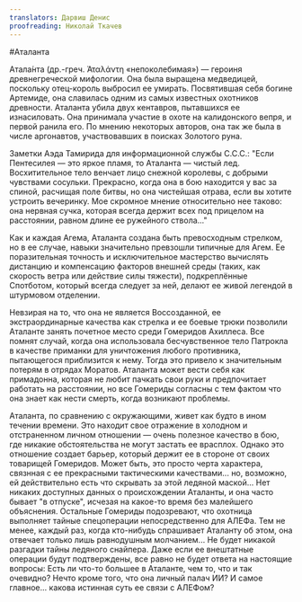 ```yaml
---
translators: Дарвиш Денис
proofreading: Николай Ткачев
---
```


#Аталанта

Атала́нта (др.-греч. Ἀταλάντη «непоколебимая») — героиня древнегреческой мифологии. Она была выращена медведицей, поскольку отец-король выбросил ее умирать. Посвятившая себя богине Артемиде, она славилась одним из самых известных охотников древности. Аталанта убила двух кентавров, пытавшихся ее изнасиловать. Она принимала участие в охоте на калидонского вепря, и первой ранила его. По мнению некоторых авторов, она так же была в числе аргонавтов, участвовавших в поисках Золотого руна.

Заметки Аэда Тамирида для информационной службы С.С.С.: "Если Пентесилея — это яркое пламя, то Аталанта — чистый лед. Восхитительное тело венчает лицо снежной королевы, с добрыми чувствами сосульки. Прекрасно, когда она в бою находится у вас за спиной, расчищая поле битвы, но она чистейшая отрава, если вы хотите устроить вечеринку. Мое скромное мнение относительно нее таково: она нервная сучка, которая всегда держит всех под прицелом на расстоянии, равном длине ее ружейного ствола..."

Как и каждая Агема, Аталанта создана быть превосходным стрелком, но в ее случае, навыки значительно превзошли типичные для Агем. Ее поразительная точность и исключительное мастерство вычислять дистанцию и компенсацию факторов внешней среды (таких, как скорость ветра или действие силы тяжести), подкреплённые Спотботом, который всегда следует за ней, делают ее живой легендой в штурмовом отделении.

Невзирая на то, что она не является Воссозданной, ее экстраординарные качества как стрелка и ее боевые трюки позволили Аталанте занять почетное место среди Гомеридов Ахиллеса. Все помнят случай, когда она использовала бесчувственное тело Патрокла в качестве приманки для уничтожения любого противника, пытающегося приблизится к нему. Тогда это привело к значительным потерям в отрядах Моратов. Аталанта может вести себя как примадонна, которая не любит пачкать свои руки и предпочитает работать на расстоянии, но все Гомериды согласны с тем фактом что она знает как нести смерть, когда возникают проблемы.

Аталанта, по сравнению с окружающими, живет как будто в ином течении времени. Это находит свое отражение в холодном и отстраненном личном отношении — очень полезное качество в бою, где никакие обстоятельства не могут застать ее врасплох. Однако это отношение создает барьер, который держит ее в стороне от своих товарищей Гомеридов. Может быть, это просто черта характера, связнная с ее прекрасными тактическими качествами... но, возможно, ей действительно есть что скрывать за этой ледяной маской... Нет никаких доступных данных о происхождении Аталанты, и она часто бывает "в отпуске", исчезая на какое-то время без малейшего объяснения. Остальные Гомериды подозревают, что охотница выполняет тайные спецоперации непосредственно для АЛЕФа. Тем не менее, каждый раз, когда кто-нибудь спрашивает Аталанту об этом, она отвечает только лишь равнодушным молчанием... Не будет никакой разгадки тайны ледяного снайпера. Даже если ее внештатные операции будут подтверждены, все равно не будет ответа на настоящие вопросы: Есть ли что-то большее в Аталанте, чем то, что и так очевидно? Нечто кроме того, что она личный палач ИИ? И самое главное... какова истинная суть ее связи с АЛЕФом?

